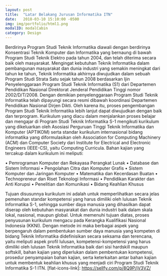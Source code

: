 ```yaml
---
layout: post
title:  "Latar Belakang Jurusan Informatika ITN"
date:   2018-03-10 15:10:00 -0500
img: img/portfolio/html1.png
modalID: modalCabin
category: Design
---
```


Berdirinya Program Studi Teknik Informatika diawali dengan berdirinya Konsentrasi Teknik Komputer dan Informatika yang bernaung di bawah Program Studi Teknik Elektro pada tahun 2004, dan telah diterima secara baik oleh masyarakat. Mengingat kebutuhan Teknik Informatika dalam pembangunan masyarakat dan dunia industri yang semakin meningkat dari tahun ke tahun, Teknik Informatika akhirnya diwujudkan dalam sebuah Program Studi Strata Satu sejak tahun 2008 berdasarkan Ijin Penyelenggaraan Program Studi Teknik Informatika (S1) dari Departemen Pendidikan Nasional Direktorat Jenderal Pendidikan Tinggi nomor 2002/D/T/2008. Dengan demikian penyelenggaraan Program Studi Teknik Informatika telah dipayungi secara resmi dibawah koordinasi Departemen Pendidikan Nasional Dirjen Dikti. Oleh karena itu, proses pengembangan Program Studi Teknik Informatika lebih lanjut dapat diwujudkan dengan baik dan terprogram.
Kurikulum yang diacu dalam menjalankan proses belajar dan mengajar di Program Studi Teknik Informatika S-1 mengikuti kurikulum yang dikeluarkan oleh Asosiasi Perguruan Tinggi Teknik Informatika dan Komputer (APTIKOM) serta standar kurikulum internasional bidang informatika yang diformulasikan oleh Association for Computing Machinery (ACM) dan Computer Society dari Institute for Electrical and Electronic Engineers (IEEE-CS), yaitu Computing Curricula. Bahan kajian yang tercakup dalam kurikulum ini meliputi:

• Pemrograman Komputer dan Rekayasa Perangkat Lunak
• Database dan Sistem Informasi
• Pengolahan Citra dan Komputer Grafis
• Sistem Komputer dan Jaringan Komputer
• Matematika dan Kecerdasan Buatan
• Technopreneur dan Riset Teknologi Informasi
• Pendidikan Karakter dan Anti Korupsi
• Penelitian dan Komunikasi
• Bidang Keahlian Khusus

Tujuan disusunnya kurikulum ini adalah untuk memperlihatkan secara jelas pemenuhan standar kompetensi yang harus dimiliki oleh lulusan Teknik Informatika S-1, sehingga sumber daya manusia yang dihasilkan dapat diserap oleh kebutuhan masyarakat dan dunia industri baik dalam skala lokal, nasional, maupun global. Untuk memenuhi tujuan diatas, proses penyusunan kurikulum mengacu pada Kerangka Kualifikasi Nasional Indonesia (KKNI). Dengan metode ini maka berbagai aspek yang berpengaruh dalam pembentukan sumber daya manusia yang kompeten di bidang Teknik Informatika didefinisikan secara seksama dan terencana, yaitu meliputi aspek profil lulusan, kompetensi-kompetensi yang harus dimiliki oleh lulusan Teknik Informatika baik dari sisi hardskill maupun softskill, bahan kajian yang diperlukan dalam pembentukan kompetensi, prosedur penyampaian bahan kajian, serta keterkaitan antar bahan kajian untuk membentuk keahlian khusus yang menjadi ciri Program Studi Teknik Informatika S-1 ITN.
[flat-icons-link]: https://sellfy.com/p/8Q9P/jV3VZ/

